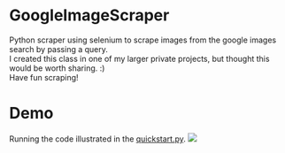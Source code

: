 # GoogleImageScraper
Python scraper using selenium to scrape images from the google images search by passing a query.</br>
I created this class in one of my larger private projects, but thought this would be worth sharing. :)</br>
Have fun scraping! 

# Demo
Running the code illustrated in the [quickstart.py](https://github.com/frederikme/GoogleImageScraper/blob/main/quickstart.py).
<img src="https://user-images.githubusercontent.com/60892381/95376978-3208ca00-08e2-11eb-9b6e-6d93a9015cc5.gif"></src>

